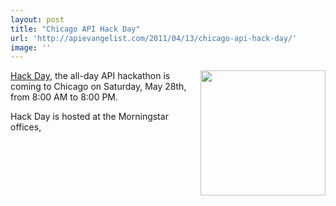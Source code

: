 ```yaml
---
layout: post
title: "Chicago API Hack Day"
url: 'http://apievangelist.com/2011/04/13/chicago-api-hack-day/'
image: ''
---
```


<img src="http://kinlane-productions.s3.amazonaws.com/api-evangelist/api-hack-day.png" alt="" width="200" align="right" />[Hack Day][1], the all-day API hackathon is coming to Chicago on Saturday, May 28th, from 8:00 AM to 8:00 PM.

Hack Day is hosted at the Morningstar offices,

   [1]: http://www.apihackday.com/ (API Hack Day)

